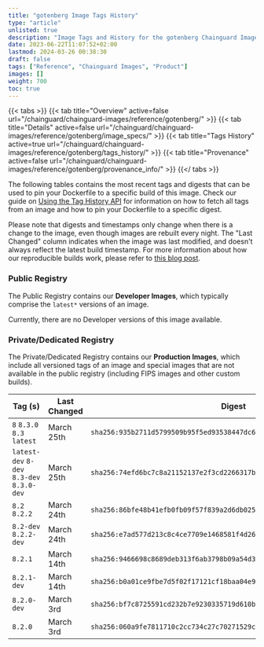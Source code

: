 ```yaml
---
title: "gotenberg Image Tags History"
type: "article"
unlisted: true
description: "Image Tags and History for the gotenberg Chainguard Image"
date: 2023-06-22T11:07:52+02:00
lastmod: 2024-03-26 00:38:30
draft: false
tags: ["Reference", "Chainguard Images", "Product"]
images: []
weight: 700
toc: true
---
```


{{< tabs >}}
{{< tab title="Overview" active=false url="/chainguard/chainguard-images/reference/gotenberg/" >}}
{{< tab title="Details" active=false url="/chainguard/chainguard-images/reference/gotenberg/image_specs/" >}}
{{< tab title="Tags History" active=true url="/chainguard/chainguard-images/reference/gotenberg/tags_history/" >}}
{{< tab title="Provenance" active=false url="/chainguard/chainguard-images/reference/gotenberg/provenance_info/" >}}
{{</ tabs >}}

The following tables contains the most recent tags and digests that can be used to pin your Dockerfile to a specific build of this image. Check our guide on [Using the Tag History API](/chainguard/chainguard-images/using-the-tag-history-api/) for information on how to fetch all tags from an image and how to pin your Dockerfile to a specific digest.

Please note that digests and timestamps only change when there is a change to the image, even though images are rebuilt every night. The "Last Changed" column indicates when the image was last modified, and doesn't always reflect the latest build timestamp. For more information about how our reproducible builds work, please refer to [this blog post](https://www.chainguard.dev/unchained/reproducing-chainguards-reproducible-image-builds).

### Public Registry
The Public Registry contains our **Developer Images**, which typically comprise the `latest*` versions of an image.

Currently, there are no Developer versions of this image available.

### Private/Dedicated Registry
The Private/Dedicated Registry contains our **Production Images**, which include all versioned tags of an image and special images that are not available in the public registry (including FIPS images and other custom builds).

| Tag (s)                                     | Last Changed | Digest                                                                    |
|---------------------------------------------|--------------|---------------------------------------------------------------------------|
|  `8` `8.3.0` `8.3` `latest`                 | March 25th   | `sha256:935b2711d5799509b95f5ed93538447dc6daf2c2429747bbf371711342e6acd7` |
|  `latest-dev` `8-dev` `8.3-dev` `8.3.0-dev` | March 25th   | `sha256:74efd6bc7c8a21152137e2f3cd2266317ba71a99f2925ca7fa9983228ce28568` |
|  `8.2` `8.2.2`                              | March 24th   | `sha256:86bfe48b41efb0fb09f57f839a2d6db02514366e80ebe7d8cce25c03e145f430` |
|  `8.2-dev` `8.2.2-dev`                      | March 24th   | `sha256:e7ad577d213c8c4ce7709e1468581f4d263fe8875af1b288a83c4a43f1292b83` |
|  `8.2.1`                                    | March 14th   | `sha256:9466698c8689deb313f6ab3798b09a54d36263617e3958f035618cb617895c80` |
|  `8.2.1-dev`                                | March 14th   | `sha256:b0a01ce9fbe7d5f02f17121cf18baa04e900362904200e76aff525cfa1f4ace2` |
|  `8.2.0-dev`                                | March 3rd    | `sha256:bf7c8725591cd232b7e9230335719d610b82f541fa3ce599d9552f31b5b3395e` |
|  `8.2.0`                                    | March 3rd    | `sha256:060a9fe7811710c2cc734c27c70271529c0655877512f4b389c93b96c40bf3bd` |

